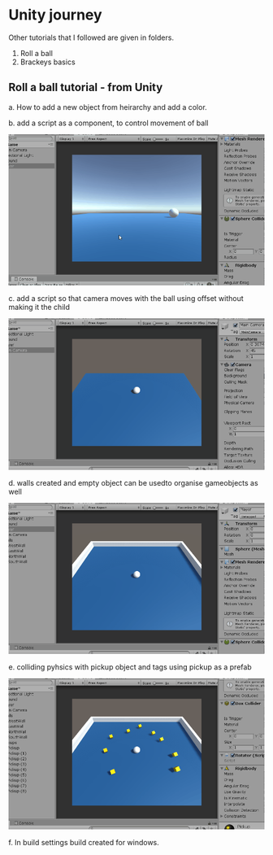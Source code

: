 # Unity journey

Other tutorials that I followed are given in folders.

1. Roll a ball
2. Brackeys basics

## Roll a ball tutorial - from Unity

a. How to add a new object from heirarchy and add a color.

b. add a script as a component, to control movement of ball

![](rollaball1.gif)

c. add a script so that camera moves with the ball using offset without making it the child

![](rollaball2.gif)

d. walls created and empty object can be usedto organise gameobjects as well

![](rollaball3.gif)

e. colliding pyhsics with pickup object and tags using pickup as a prefab

![](rollaball4.gif)

f. In build settings build created for windows.